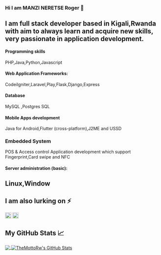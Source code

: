 ### Hi I am MANZI NERETSE Roger 👋
I am full stack developer based in Kigali,Rwanda 
with aim to always learn and
acquire new skills, very
passionate in application
development.
---
#### Programming skills
PHP,Java,Python,Javascript
#### Web Application Frameworks:
CodeiIgniter,Laravel,Play,Flask,Django,Express
#### Database
MySQL ,Postgres SQL
#### Mobile Apps development
Java for Android,Flutter (cross-platform),J2ME and USSD
### Embedded System
POS & Access control Application development which support Fingerprint,Card swipe and NFC
#### Server administration (basic):
Linux,Window
---

## I am also lurking on ⚡
[<img src='https://cdn.jsdelivr.net/npm/simple-icons@3.0.1/icons/linkedin.svg' alt='linkedin' height='20'>](https://www.linkedin.com/in/manzi-roger-asua-05023b7a) [<img src='https://cdn.jsdelivr.net/npm/simple-icons@3.0.1/icons/twitter.svg' alt='twitter' height='20'>](https://twitter.com/@manzirasua)


## My GitHub Stats &#x1f4c8;

<a href="https://github.com/themottorw/themottorw">
  <img align="center" src="https://github-readme-stats.vercel.app/api/top-langs/?username=themottorw&hide=html&title_color=ffffff&text_color=c9cacc&icon_color=2bbc8a&bg_color=1d1f21" />
</a>
<a href="https://github.com/themottorw/themottorw">
  <img align="center" src="https://github-readme-stats.vercel.app/api?username=themottorw&show_icons=true&line_height=27&count_private=true&title_color=ffffff&text_color=c9cacc&icon_color=2bbc8a&bg_color=1d1f21" alt="TheMottoRw's GitHub Stats" />
</a>
